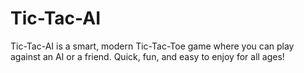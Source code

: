 # Tic-Tac-AI
Tic-Tac-AI is a smart, modern Tic-Tac-Toe game where you can play against an AI or a friend. Quick, fun, and easy to enjoy for all ages!
